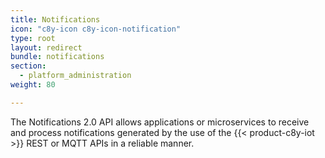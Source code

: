 ```yaml
---
title: Notifications
icon: "c8y-icon c8y-icon-notification"
type: root
layout: redirect
bundle: notifications
section:
  - platform_administration
weight: 80

---
```


The Notifications 2.0 API allows applications or microservices to receive and process notifications generated by the use of the {{< product-c8y-iot >}} REST or MQTT APIs in a reliable manner.
